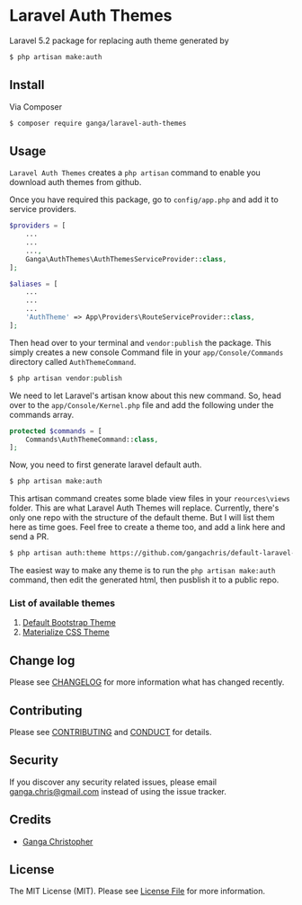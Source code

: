 # Laravel Auth Themes

Laravel 5.2 package for replacing auth theme generated by
```bash
$ php artisan make:auth
```

## Install

Via Composer

``` bash
$ composer require ganga/laravel-auth-themes
```

## Usage
`Laravel Auth Themes` creates a `php artisan` command to enable you download auth themes from github.

Once you have required this package, go to `config/app.php` and add it to service providers.
``` php
$providers = [
    ...
    ...
    ...,
    Ganga\AuthThemes\AuthThemesServiceProvider::class,
];

$aliases = [
    ...
    ...
    ...
    'AuthTheme' => App\Providers\RouteServiceProvider::class,
];
```

Then head over to your terminal and `vendor:publish` the package. This simply creates a new console Command file in your `app/Console/Commands` directory called `AuthThemeCommand`.
```php
$ php artisan vendor:publish
```

We need to let Laravel's artisan know about this new command. So, head over to the `app/Console/Kernel.php` file and add the following under the commands array.
```php
protected $commands = [
    Commands\AuthThemeCommand::class,
];
```

Now, you need to first generate laravel default auth.
```bash
$ php artisan make:auth
```

This artisan command creates some blade view files in your `reources\views` folder. This are what Laravel Auth Themes will replace. Currently, there's only one repo with the structure of the default theme. But I will list them here as time goes. Feel free to create a theme too, and add a link here and send a PR.
```bash
$ php artisan auth:theme https://github.com/gangachris/default-laravel-auth-theme.git
```
The easiest way to make any theme is to run the `php artisan make:auth` command, then edit the generated html, then pusblish it to a public repo.

### List of available themes
1. [Default Bootstrap Theme](https://github.com/gangachris/default-laravel-auth-theme)
2. [Materialize CSS Theme](https://github.com/gangachris/materialize-laravel-auth-theme)

## Change log

Please see [CHANGELOG](CHANGELOG.md) for more information what has changed recently.

## Contributing

Please see [CONTRIBUTING](CONTRIBUTING.md) and [CONDUCT](CONDUCT.md) for details.

## Security

If you discover any security related issues, please email ganga.chris@gmail.com instead of using the issue tracker.

## Credits

- [Ganga Christopher][link-author]

## License

The MIT License (MIT). Please see [License File](LICENSE.md) for more information.

[link-author]: https://github.com/gangachris
